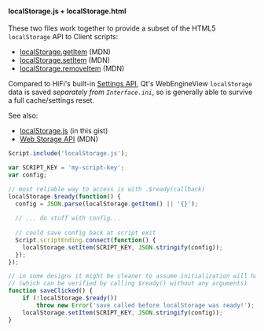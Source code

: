 #### localStorage.js + localStorage.html

These two files work together to provide a subset of the HTML5 `localStorage` API to Client scripts:

* [localStorage.getItem](https://developer.mozilla.org/en-US/docs/Web/API/Storage/getItem) (MDN)
* [localStorage.setItem](https://developer.mozilla.org/en-US/docs/Web/API/Storage/setItem) (MDN)
* [localStorage.removeItem](https://developer.mozilla.org/en-US/docs/Web/API/Storage/removeItem) (MDN)

Compared to HiFi's built-in [Settings API](https://readme.highfidelity.com/docs/settings-api), Qt's WebEngineView `localStorage` data is saved *separately from `Interface.ini`*, so is generally able to survive a full cache/settings reset.

See also:

* [localStorage.js](#file-localstorage-js) (in this gist)
* [Web Storage API](https://developer.mozilla.org/en-US/docs/Web/API/Storage) (MDN)

```javascript
Script.include('localStorage.js');

var SCRIPT_KEY = 'my-script-key';
var config;

// most reliable way to access is with .$ready(callback)
localStorage.$ready(function() {
  config = JSON.parse(localStorage.getItem() || '{}');
  
  // ... do stuff with config...
  
  // could save config back at script exit
  Script.scriptEnding.connect(function() {
    localStorage.setItem(SCRIPT_KEY, JSON.stringify(config));
  });
});

// in some designs it might be cleaner to assume initialization will have completed
// (which can be verified by calling $ready() without any arguments)
function saveClicked() {
    if (!localStorage.$ready())
        throw new Error('save called before localStorage was ready!');
    localStorage.setItem(SCRIPT_KEY, JSON.stringify(config));
}
```
